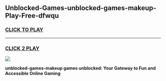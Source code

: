 
## Unblocked-Games-unblocked-games-makeup-Play-Free-dfwqu
<h3>
<a href="https://premium76.site?title=unblocked-games-makeup&ref=22A">CLICK TO PLAY</a></h3>
<hr>

<h3>
<a href="https://premium76.site?title=unblocked-games-makeup&ref=22A">CLICK 2 PLAY</a>
  
</h3>

<a href="https://premium76.site?title=unblocked-games-makeup&ref=22A"><img src="https://clearcache.store/games.png"></a>


**unblocked-games-makeup games unblocked: Your Gateway to Fun and Accessible Online Gaming**
